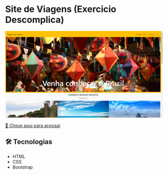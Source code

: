 # Site de Viagens (Exercicio Descomplica)

![preview](./.github/preview.png)

[🔗 Clique aqui para acessar](https://leonardo21042006.github.io/Site-Viagens/)

## 🛠️ Tecnologias 

- HTML
- CSS
- Bootstrap

